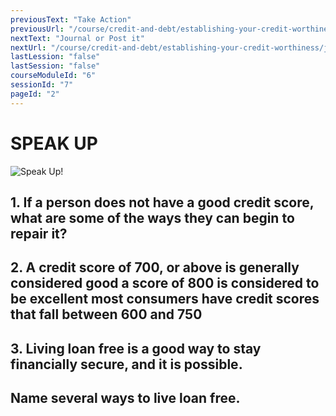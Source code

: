 ```yaml
---
previousText: "Take Action"
previousUrl: "/course/credit-and-debt/establishing-your-credit-worthiness/activities"
nextText: "Journal or Post it"
nextUrl: "/course/credit-and-debt/establishing-your-credit-worthiness/journal-or-post-it"
lastLession: "false"
lastSession: "false"
courseModuleId: "6"
sessionId: "7"
pageId: "2"
---
```



# SPEAK UP

![Speak Up!](/assets/img/lets-talk-about-it.png)

## 1. If a person does not have a good credit score, what are some of the ways they can begin to repair it?

<sparkle-feed-post assignment-name="If a person does not have a good credit score, what are some of the ways they can begin to repair it?" ></sparkle-feed-post>

## 2. A credit score of 700, or above is generally considered good a score of 800 is considered to be excellent most consumers have credit scores that fall between 600 and 750
<sparkle-feed-post assignment-name="A credit score of 700, or above is generally considered good a score of 800 is considered to be excellent most consumers have credit scores that fall between 600 and 750" ></sparkle-feed-post>

## 3. Living loan free is a good way to stay financially secure, and it is possible.
<sparkle-feed-post assignment-name="Living loan free is a good way to stay financially secure, and it is possible." ></sparkle-feed-post>

## Name several ways to live loan free.
<sparkle-feed-post assignment-name="Name several ways to live loan free." ></sparkle-feed-post>
